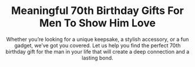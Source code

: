 ---
layout: post
title: Meaningful 70th Birthday Gifts For Men To Show Him Love
subtitle: Whether you’re looking for a unique keepsake, a stylish accessory, or a fun gadget, we’ve got you covered. Let us help you find the perfect 70th birthday gift for the man in your life that will create a deep connection and a lasting bond.
header-img: "img/post/2023/09/copied/medium_70th_birthday_gifts_men_11b5615dbe.png"
header-style: text
permalink: "/70th-birthday-gifts-men/"
catalog: true
tags:
  - Recipients 
  - Men
--- 